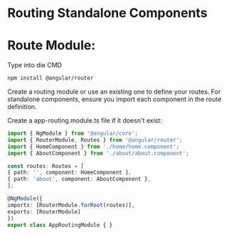 # Routing Standalone Components

# Route Module: 
Type into die CMD
```bash
npm install @angular/router
```
Create a routing module or use an existing one to define your routes. For standalone components, ensure you import each component in the route definition.

Create a app-routing.module.ts file if it doesn't exist:

```typescript
import { NgModule } from '@angular/core';
import { RouterModule, Routes } from '@angular/router';
import { HomeComponent } from './home/home.component';
import { AboutComponent } from './about/about.component';

const routes: Routes = [
{ path: '', component: HomeComponent },
{ path: 'about', component: AboutComponent },
];

@NgModule({
imports: [RouterModule.forRoot(routes)],
exports: [RouterModule]
})
export class AppRoutingModule { }
```